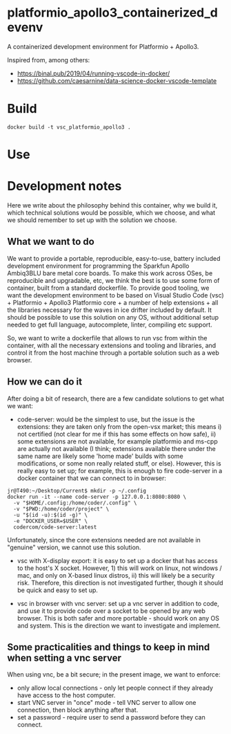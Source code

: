 # platformio_apollo3_containerized_devenv

A containerized development environment for Platformio + Apollo3.

Inspired from, among others:

- https://binal.pub/2019/04/running-vscode-in-docker/
- https://github.com/caesarnine/data-science-docker-vscode-template

# Build

```
docker build -t vsc_platformio_apollo3 .
```

# Use

# Development notes

Here we write about the philosophy behind this container, why we build it, which technical solutions would be possible, which we choose, and what we should remember to set up with the solution we choose.

## What we want to do

We want to provide a portable, reproducible, easy-to-use, battery included development environment for programming the Sparkfun Apollo Ambiq3BLU bare metal core boards. To make this work across OSes, be reproducible and upgradable, etc, we think the best is to use some form of container, built from a standard dockerfile. To provide good tooling, we want the development environment to be based on Visual Studio Code (vsc) + Platformio + Apollo3 Platformio core + a number of help extensions + all the libraries necessary for the waves in ice drifter included by default. It should be possible to use this solution on any OS, without additional setup needed to get full language, autocomplete, linter, compiling etc support.

So, we want to write a dockerfile that allows to run vsc from within the container, with all the necessary extensions and tooling and libraries, and control it from the host machine through a portable solution such as a web browser.

## How we can do it

After doing a bit of research, there are a few candidate solutions to get what we want:

- code-server: would be the simplest to use, but the issue is the extensions: they are taken only from the open-vsx market; this means i) not certified (not clear for me if this has some effects on how safe), ii) some extensions are not available, for example platformio and ms-cpp are actually not available (I think; extensions available there under the same name are likely some 'home made' builds with some modifications, or some non really related stuff, or else). However, this is really easy to set up; for example, this is enough to fire code-server in a docker container that we can connect to in browser:

```
jr@T490:~/Desktop/Current$ mkdir -p ~/.config
docker run -it --name code-server -p 127.0.0.1:8080:8080 \
  -v "$HOME/.config:/home/coder/.config" \
  -v "$PWD:/home/coder/project" \
  -u "$(id -u):$(id -g)" \
  -e "DOCKER_USER=$USER" \
  codercom/code-server:latest
```

Unfortunately, since the core extensions needed are not available in "genuine" version, we cannot use this solution.

- vsc with X-display export: it is easy to set up a docker that has access to the host's X socket. However, 1) this will work on linux, not windows / mac, and only on X-based linux distros, ii) this will likely be a security risk. Therefore, this direction is not investigated further, though it should be quick and easy to set up.

- vsc in browser with vnc server: set up a vnc server in addition to code, and use it to provide code over a socket to be opened by any web browser. This is both safer and more portable - should work on any OS and system. This is the direction we want to investigate and implement.

## Some practicalities and things to keep in mind when setting a vnc server

When using vnc, be a bit secure; in the present image, we want to enforce:

- only allow local connections - only let people connect if they already have access to the host computer.
- start VNC server in "once" mode - tell VNC server to allow one connection, then block anything after that.
- set a password - require user to send a password before they can connect. 
